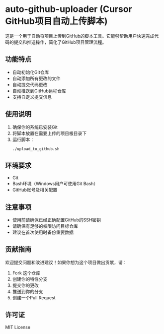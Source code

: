 # auto-github-uploader (Cursor GitHub项目自动上传脚本)

这是一个用于自动将项目上传到GitHub的脚本工具。它能够帮助用户快速完成代码的提交和推送操作，简化了GitHub项目管理流程。

## 功能特点

- 自动初始化Git仓库
- 自动添加所有更改的文件
- 自动提交代码更改
- 自动推送到GitHub远程仓库
- 支持自定义提交信息

## 使用说明

1. 确保你的系统已安装Git
2. 将脚本放置在需要上传的项目根目录下
3. 运行脚本：
   ```bash
   ./upload_to_github.sh
   ```

## 环境要求

- Git
- Bash环境（Windows用户可使用Git Bash）
- GitHub账号及相关配置

## 注意事项

- 使用前请确保已经正确配置GitHub的SSH密钥
- 请确保有足够的权限访问目标仓库
- 建议在首次使用时备份重要数据

## 贡献指南

欢迎提交问题和改进建议！如果你想为这个项目做出贡献，请：

1. Fork 这个仓库
2. 创建你的特性分支
3. 提交你的更改
4. 推送到你的分支
5. 创建一个Pull Request

## 许可证

MIT License

